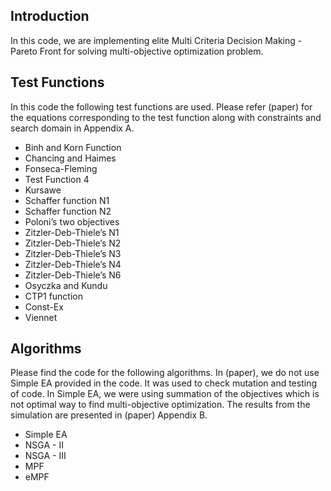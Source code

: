 ## Introduction
In this code, we are implementing elite Multi Criteria Decision Making - Pareto Front for solving multi-objective optimization problem. 

## Test Functions
In this code the following test functions are used. Please refer (paper) for the equations corresponding to the test function along with constraints and search domain in Appendix A. 
* Binh and Korn Function
* Chancing and Haimes
* Fonseca-Fleming
* Test Function 4
* Kursawe
* Schaffer function N1
* Schaffer function N2
* Poloni’s two objectives
* Zitzler-Deb-Thiele’s N1
* Zitzler-Deb-Thiele’s N2
* Zitzler-Deb-Thiele’s N3
* Zitzler-Deb-Thiele’s N4
* Zitzler-Deb-Thiele’s N6
* Osyczka and Kundu
* CTP1 function
* Const-Ex
* Viennet

## Algorithms 
Please find the code for the following algorithms. In (paper), we do not use Simple EA provided in the code. It was used to check mutation and testing of code. In Simple EA, we were using summation of the objectives which is not optimal way to find multi-objective optimization. The results from the simulation are presented in (paper) Appendix B. 
* Simple EA
* NSGA - II
* NSGA - III
* MPF
* eMPF	





